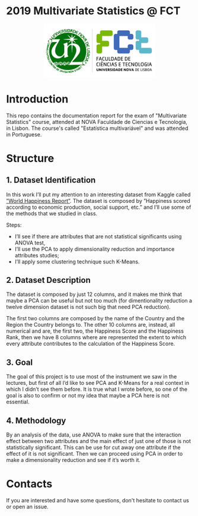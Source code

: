 # 2019 Multivariate Statistics @ FCT

<p align="center">
    <img src="FCT_nova.png" alt="logo-FCT" width="300"/>
</p>

# Introduction
This repo contains the documentation report for the exam of "Multivariate Statistics" course, attended at NOVA Faculdade de Ciencias e Tecnologia, in Lisbon.
The course's called "Estatística multivariável" and was attended in Portuguese.

# Structure

## 1. Dataset Identification

In this work I’ll put my attention to an interesting dataset from Kaggle called [”World Happiness Report”](https://www.kaggle.com/unsdsn/world-happiness). 
The dataset is composed by ”Happiness scored according to economic production, social support, etc.” and I’ll use some of the methods that we studied in class. 

Steps:
- I’ll see if there are attributes that are not statistical significants using ANOVA test, 
- I’ll use the PCA to apply dimensionality reduction and importance attributes studies;
- I’ll apply some clustering technique such K-Means.

## 2. Dataset Description

The dataset is composed by just 12 columns, and it makes me think that maybe a PCA can be useful but not too much (for dimentionality reduction a twelve dimension dataset is not such big that need PCA reduction). 

The first two columns are composed by the name of the Country and the Region the Country belongs to. 
The other 10 columns are, instead, all numerical and are, the first two, the Happiness Score and the Happiness Rank, then we have 8 columns where are represented the extent to which every attribute contributes to the calculation of the Happiness Score.

## 3. Goal

The goal of this project is to use most of the instrument we saw in the lectures, but first of all I’d like to see PCA and K-Means for a real context in which I didn’t see them before. 
It is true what I wrote before, so one of the goal is also to confirm or not my idea that maybe a PCA here is not essential.

## 4. Methodology

By an analysis of the data, use ANOVA to make sure that the interaction effect between two attributes and the main effect of just one of those is not statistically significant. 
This can be use for cut away one attribute if the effect of it is not significant. 
Then we can proceed using PCA in order to make a dimensionality reduction and see if it’s worth it.

# Contacts
If you are interested and have some questions, don't hesitate to contact us or open an issue.
